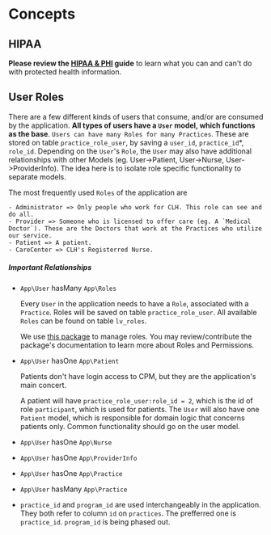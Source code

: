 # Concepts

## HIPAA
**Please review the [HIPAA & PHI](hipaa.md) guide** to learn what you can and can't do with protected health information.

## User Roles
There are a few different kinds of users that consume, and/or are consumed by the application. **All types of users have a `User` model, which functions as the base**. `Users can have many Roles for many Practices`. These are stored on table `practice_role_user`, by saving a `user_id`, `practice_id`*, `role_id`. Depending on the `User`'s `Role`, the `User` may also have additional relationships with other Models (eg. User->Patient, User->Nurse, User->ProviderInfo). The idea here is to isolate role specific functionality to separate models. 

The most frequently used `Roles` of the application are 
    
    - Administrator => Only people who work for CLH. This role can see and do all.
    - Provider => Someone who is licensed to offer care (eg. A `Medical Doctor`). These are the Doctors that work at the Practices who utilize our service.
    - Patient => A patient. 
    - CareCenter => CLH's Registerred Nurse.
     

##### Important Relationships
- `App\User` hasMany `App\Roles`

    Every `User` in the application needs to have a `Role`, associated with a `Practice`. 
    Roles will be saved on table `practice_role_user`. All available `Roles` can be found on table `lv_roles`.

    We use [this package](https://github.com/michalisantoniou6/laravel-cerberus) to manage roles. You may review/contribute the package's documentation to learn more about Roles and Permissions.  

- `App\User` hasOne `App\Patient`
    
    Patients don't have login access to CPM, but they are the application's main concert.  
    
    A patient will have `practice_role_user:role_id = 2`, which is the id of role `participant`, which is used for patients. The `User` will also have one `Patient` model, which is responsible for domain logic that concerns patients only. Common functionality should go on the user model.

- `App\User` hasOne `App\Nurse`

- `App\User` hasOne `App\ProviderInfo`

- `App\User` hasOne `App\Practice`

- `App\User` hasMany `App\Practice`


* `practice_id` and `program_id` are used interchangeably in the application. They both refer to column `id` on `practices`. The prefferred one is `practice_id`. `program_id` is being phased out.
